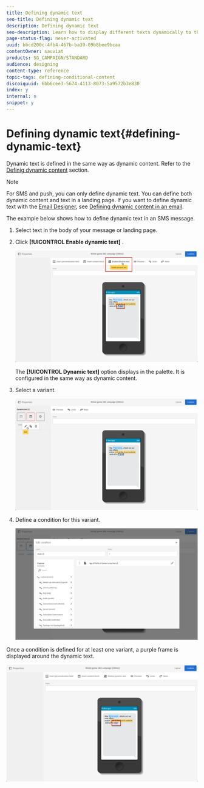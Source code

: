 ```yaml
---
title: Defining dynamic text
seo-title: Defining dynamic text
description: Defining dynamic text
seo-description: Learn how to display different texts dynamically to the user according to the conditions defined in Adobe Campaign.
page-status-flag: never-activated
uuid: bbcd200c-4fb4-467b-ba39-09b8bee9bcaa
contentOwner: sauviat
products: SG_CAMPAIGN/STANDARD
audience: designing
content-type: reference
topic-tags: defining-conditional-content
discoiquuid: 6bb6cee3-5674-4113-8073-5a9572b3e830
index: y
internal: n
snippet: y
---
```


# Defining dynamic text{#defining-dynamic-text}

Dynamic text is defined in the same way as dynamic content. Refer to the [Definig dynamic content](../../designing/using/defining-dynamic-content-in-an-email.md) section.

>[!NOTE]
>
>For SMS and push, you can only define dynamic text. You can define both dynamic content and text in a landing page. If you want to define dynamic text with the [Email Designer](../../designing/using/about-email-content-design.md#about-the-email-designer), see [Defining dynamic content in an email](../../designing/using/defining-dynamic-content-in-an-email.md).

The example below shows how to define dynamic text in an SMS message.

1. Select text in the body of your message or landing page.
1. Click **[!UICONTROL Enable dynamic text]** .

   ![](assets/dynamic_text_sms_1.png)

   The **[!UICONTROL Dynamic text]** option displays in the palette. It is configured in the same way as dynamic content.

1. Select a variant.

   ![](assets/dynamic_text_sms_2.png)

1. Define a condition for this variant.

   ![](assets/dynamic_text_sms_4.png)

Once a condition is defined for at least one variant, a purple frame is displayed around the dynamic text.

![](assets/dynamic_text_sms_3.png)

